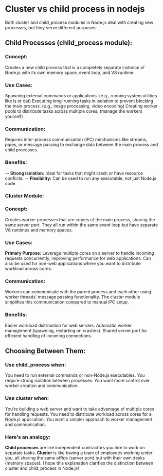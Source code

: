 # Cluster vs child process in nodejs

Both cluster and child_process modules in Node.js deal with creating new processes, but they serve different purposes:

## Child Processes (child_process module):

### Concept: 
Creates a new child process that is a completely separate instance of Node.js with its own memory space, event loop, and V8 runtime.
### Use Cases:
Spawning external commands or applications. (e.g., running system utilities like ls or cat)
Executing long-running tasks in isolation to prevent blocking the main process. (e.g., image processing, video encoding)
Creating worker pools to distribute tasks across multiple cores. (manage the workers yourself)
### Communication:
Requires inter-process communication (IPC) mechanisms like streams, pipes, or message passing to exchange data between the main process and child processes.
### Benefits:
-- **Strong isolation:** Ideal for tasks that might crash or have resource conflicts.
-- **Flexibility:**  Can be used to run any executable, not just Node.js code.
### Cluster Module:

### Concept: 
Creates worker processes that are copies of the main process, sharing the same server port. They all run within the same event loop but have separate V8 runtimes and memory spaces.
### Use Cases:
**Primary Purpose:** Leverage multiple cores on a server to handle incoming requests concurrently, improving performance for web applications.
Can also be used for non-web applications where you want to distribute workload across cores.
### Communication:
Workers can communicate with the parent process and each other using worker threads' message passing functionality.
The cluster module simplifies this communication compared to manual IPC setup.
### Benefits:
Easier workload distribution for web servers.
Automatic worker management (spawning, restarting on crashes).
Shared server port for efficient handling of incoming connections.
## Choosing Between Them:

### Use child_process when:
You need to run external commands or non-Node.js executables.
You require strong isolation between processes.
You want more control over worker creation and communication.
### Use cluster when:
You're building a web server and want to take advantage of multiple cores for handling requests.
You need to distribute workload across cores for a Node.js application.
You want a simpler approach to worker management and communication.
### Here's an analogy:

**Child processes** are like independent contractors you hire to work on separate tasks.
**Cluster** is like having a team of employees working under you, all sharing the same office (server port) but with their own desks (memory spaces).
I hope this explanation clarifies the distinction between cluster and child_process in Node.js!

